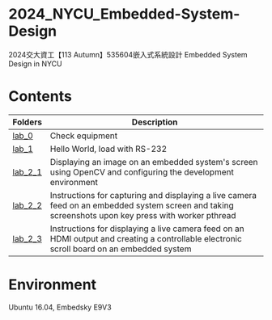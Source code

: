 # 2024_NYCU_Embedded-System-Design
2024交大資工【113 Autumn】535604嵌入式系統設計 Embedded System Design in NYCU

# Contents
| Folders | Description |
|---------|-------------|
|[lab_0](/lab_0)| Check equipment |
|[lab_1](/lab_1)| Hello World, load with RS-232 |
|[lab_2_1](/lab_2/lab2_1_package)| Displaying an image on an embedded system's screen using OpenCV and configuring the development environment |
|[lab_2_2](/lab_2/lab2_2_package)| Instructions for capturing and displaying a live camera feed on an embedded system screen and taking screenshots upon key press with worker pthread |
|[lab_2_3](/lab_2/lab2_3_package)| Instructions for displaying a live camera feed on an HDMI output and creating a controllable electronic scroll board on an embedded system |

# Environment
Ubuntu 16.04, Embedsky E9V3 

